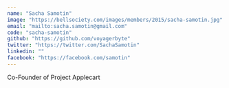 ```yaml
---
name: "Sacha Samotin"
image: "https://bellsociety.com/images/members/2015/sacha-samotin.jpg"
email: "mailto:sacha.samotin@gmail.com"
code: "sacha-samotin"
github: "https://github.com/voyagerbyte"
twitter: "https://twitter.com/SachaSamotin"
linkedin: ""
facebook: "https://facebook.com/samotin"
---
```

Co-Founder of Project Applecart